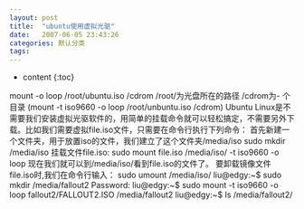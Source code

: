 ```yaml
---
layout: post
title:  "ubuntu使用虚拟光驱"
date:   2007-06-05 23:43:26
categories: 默认分类
tags:
---
```


* content
{:toc}

mount -o loop /root/ubuntu.iso /cdrom
/root/为光盘所在的路径 /cdrom为- 个目录
(mount -t iso9660 -o loop /root/unbuntu.iso /cdrom)
Ubuntu Linux是不需要我们安装虚拟光驱软件的，用简单的挂载命令就可以轻松搞定，不需要另外下载。比如我们需要虚拟file.iso文件，只需要在命令行执行下列命令：
    首先新建一个文件夹，用于放置iso的文件，我们建立了这个文件夹/media/iso
    sudo mkdir /media/iso
    挂载文件file.iso:
    sudo mount file.iso /media/iso/ -t iso9660 -o loop
    现在我们就可以到/media/iso/看到file.iso的文件了。
    要卸载镜像文件file.iso时,我们在命令行输入：
    sudo umount /media/iso/
liu@edgy:~$ sudo mkdir /media/fallout2
Password:
liu@edgy:~$ sudo mount -t iso9660 -o loop fallout2/FALLOUT2.ISO /media/fallout2
liu@edgy:~$ ls /media/fallout2/
        
